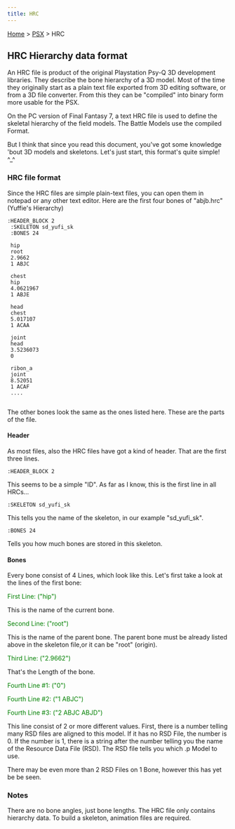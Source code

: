 ```yaml
---
title: HRC
---
```


[Home](Main%20Page.md) > [PSX](PSX.md) > HRC

## HRC Hierarchy data format

An HRC file is product of the original Playstation Psy-Q 3D development
libraries. They describe the bone hierarchy of a 3D model. Most of the
time they originally start as a plain text file exported from 3D editing
software, or from a 3D file converter. From this they can be "compiled"
into binary form more usable for the PSX.

On the PC version of Final Fantasy 7, a text HRC file is used to define
the skeletal hierarchy of the field models. The Battle Models use the
compiled Format.

But I think that since you read this document, you've got some knowledge
'bout 3D models and skeletons. Let's just start, this format's quite
simple! ^\_^

### HRC file format

Since the HRC files are simple plain-text files, you can open them in
notepad or any other text editor. Here are the first four bones of
"abjb.hrc" (Yuffie's Hierarchy)

`:HEADER_BLOCK 2`  
` :SKELETON sd_yufi_sk`  
` :BONES 24`  
` `  
` hip`  
` root`  
` 2.9662`  
` 1 ABJC `  
` `  
` chest`  
` hip`  
` 4.0621967`  
` 1 ABJE`  
` `  
` head`  
` chest`  
` 5.017107`  
` 1 ACAA `  
` `  
` joint`  
` head`  
` 3.5236073`  
` 0`  
` `  
` ribon_a`  
` joint`  
` 8.52051`  
` 1 ACAF`  
` ....`  
` `

The other bones look the same as the ones listed here. These are the
parts of the file.

#### Header

As most files, also the HRC files have got a kind of header. That are
the first three lines.

`:HEADER_BLOCK 2`

This seems to be a simple "ID". As far as I know, this is the first line
in all HRCs...

`:SKELETON sd_yufi_sk`

This tells you the name of the skeleton, in our example "sd\_yufi\_sk".

`:BONES 24`

Tells you how much bones are stored in this skeleton.

#### Bones

Every bone consist of 4 Lines, which look like this. Let's first take a
look at the lines of the first bone:

<font color="GREEN"> First Line: ("hip")</font>

This is the name of the current bone.

<font color="GREEN">Second Line: ("root")</font>

This is the name of the parent bone. The parent bone must be already
listed above in the skeleton file,or it can be "root" (origin).

<font color="GREEN">Third Line: ("2.9662")</font>

That's the Length of the bone.

<font color="GREEN"> Fourth Line \#1: ("0") </font>

<font color="GREEN">Fourth Line \#2: ("1 ABJC") </font>

<font color="GREEN">Fourth Line \#3: ("2 ABJC ABJD") </font>

This line consist of 2 or more different values. First, there is a
number telling many RSD files are aligned to this model. If it has no
RSD File, the number is 0. If the number is 1, there is a string after
the number telling you the name of the Resource Data File (RSD). The RSD
file tells you which .p Model to use.

There may be even more than 2 RSD Files on 1 Bone, however this has yet
be be seen.

### Notes

There are no bone angles, just bone lengths. The HRC file only contains
hierarchy data. To build a skeleton, animation files are required.
